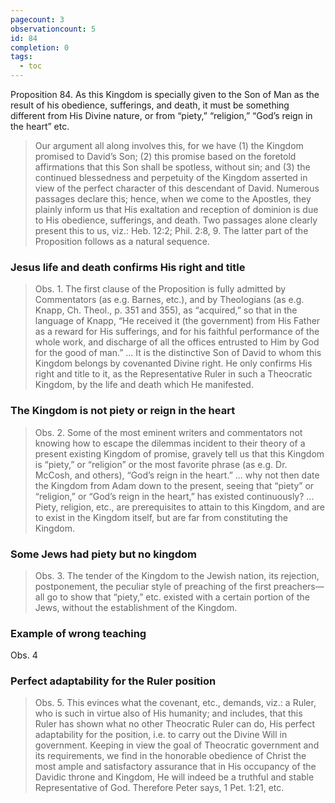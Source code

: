 ```yaml
---
pagecount: 3
observationcount: 5
id: 84
completion: 0
tags:
  - toc
---
```

Proposition 84. As this Kingdom is specially given to the Son of Man as the result of his obedience, sufferings, and death, it must be something different from His Divine nature, or from “piety,” “religion,” “God’s reign in the heart” etc.

>Our argument all along involves this, for we have (1) the Kingdom promised to David’s Son; (2) this promise based on the foretold affirmations that this Son shall be spotless, without sin; and (3) the continued blessedness and perpetuity of the Kingdom asserted in view of the perfect character of this descendant of David. Numerous passages declare this; hence, when we come to the Apostles, they plainly inform us that His exaltation and reception of dominion is due to His obedience, sufferings, and death. Two passages alone clearly present this to us, viz.: Heb. 12:2; Phil. 2:8, 9. The latter part of the Proposition follows as a natural sequence.
### Jesus life and death confirms His right and title
>Obs. 1. The first clause of the Proposition is fully admitted by Commentators (as e.g. Barnes, etc.), and by Theologians (as e.g. Knapp, Ch. Theol., p. 351 and 355), as “acquired,” so that in the language of Knapp, “He received it (the government) from His Father as a reward for His sufferings, and for his faithful performance of the whole work, and discharge of all the offices entrusted to Him by God for the good of man.”
>...
>It is the distinctive Son of David to whom this Kingdom belongs by covenanted Divine right. He only confirms His right and title to it, as the Representative Ruler in such a Theocratic Kingdom, by the life and death which He manifested.
### The Kingdom is not piety or reign in the heart
>Obs. 2. Some of the most eminent writers and commentators not knowing how to escape the dilemmas incident to their theory of a present existing Kingdom of promise, gravely tell us that this Kingdom is “piety,” or “religion” or the most favorite phrase (as e.g. Dr. McCosh, and others), “God’s reign in the heart.”
>...
>why not then date the Kingdom from Adam down to the present, seeing that “piety” or “religion,” or “God’s reign in the heart,” has existed continuously?
>...
>Piety, religion, etc., are prerequisites to attain to this Kingdom, and are to exist in the Kingdom itself, but are far from constituting the Kingdom.
### Some Jews had piety but no kingdom
>Obs. 3. The tender of the Kingdom to the Jewish nation, its rejection, postponement, the peculiar style of preaching of the first preachers—all go to show that “piety,” etc. existed with a certain portion of the Jews, without the establishment of the Kingdom.

### Example of wrong teaching
Obs. 4
### Perfect adaptability for the Ruler position
>Obs. 5. This evinces what the covenant, etc., demands, viz.: a Ruler, who is such in virtue also of His humanity; and includes, that this Ruler has shown what no other Theocratic Ruler can do, His perfect adaptability for the position, i.e. to carry out the Divine Will in government. Keeping in view the goal of Theocratic government and its requirements, we find in the honorable obedience of Christ the most ample and satisfactory assurance that in His occupancy of the Davidic throne and Kingdom, He will indeed be a truthful and stable Representative of God. Therefore Peter says, 1 Pet. 1:21, etc.